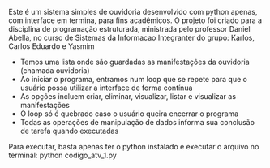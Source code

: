 Este é um sistema simples de ouvidoria desenvolvido com python apenas, com interface em termina, para fins acadêmicos.
O projeto foi criado para a disciplina de programação estruturada, ministrada pelo professor Daniel Abella, no curso de Sistemas da Informacao
Integranter do grupo: Karlos, Carlos Eduardo e Yasmim

- Temos uma lista onde são guardadas as manifestações da ouvidoria (chamada ouvidoria)
- Ao iniciar o programa, entramos num loop que se repete para que o usuário possa utilizar a interface de forma contínua
- As opções incluem criar, eliminar, visualizar, listar e visualizar as manifestações
- O loop só é quebrado caso o usuário queira encerrar o programa
- Todas as operações de manipulação de dados informa sua conclusão de tarefa quando executadas

Para executar, basta apenas ter o python instalado e executar o arquivo no terminal:
python codigo_atv_1.py